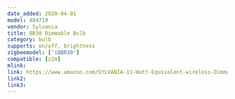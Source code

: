 ```yaml
---
date_added: 2020-04-01
model: 484719 
vendor: Sylvania 
title: BR30 Dimmable Bulb
category: bulb
supports: on/off, brightness
zigbeemodel: ['iQBR30']
compatible: [z2m]
mlink:
link: https://www.amazon.com/SYLVANIA-11-Watt-Equivalent-wireless-Dimmable/dp/B00N9Z8KGY
link2: 
link3: 
---
```

